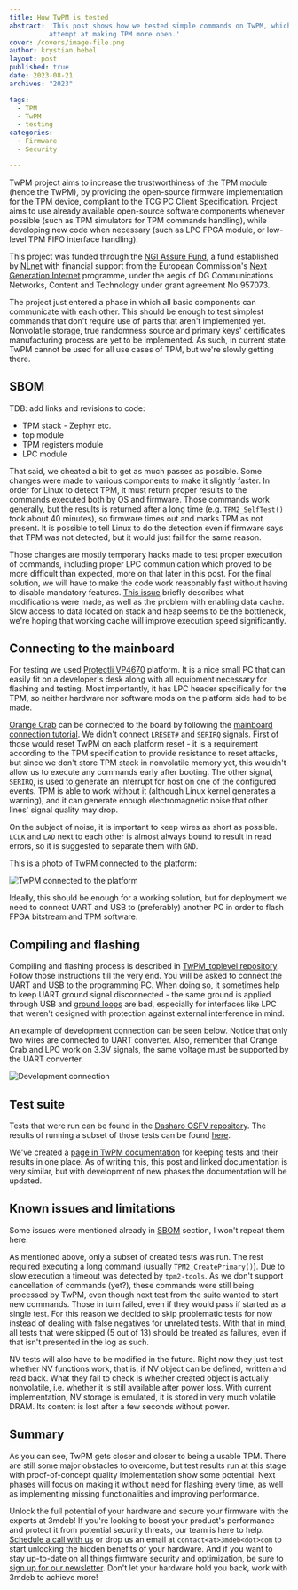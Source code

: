 ```yaml
---
title: How TwPM is tested
abstract: 'This post shows how we tested simple commands on TwPM, which is our
          attempt at making TPM more open.'
cover: /covers/image-file.png
author: krystian.hebel
layout: post
published: true
date: 2023-08-21
archives: "2023"

tags:
  - TPM
  - TwPM
  - testing
categories:
  - Firmware
  - Security

---
```


TwPM project aims to increase the trustworthiness of the TPM module (hence the
TwPM), by providing the open-source firmware implementation for the TPM device,
compliant to the TCG PC Client Specification. Project aims to use already
available open-source software components whenever possible (such as TPM
simulators for TPM commands handling), while developing new code when necessary
(such as LPC FPGA module, or low-level TPM FIFO interface handling).

This project was funded through the [NGI Assure Fund](https://nlnet.nl/assure),
a fund established by [NLnet](https://nlnet.nl/) with financial support from the
European Commission's [Next Generation Internet](https://ngi.eu/) programme,
under the aegis of DG Communications Networks, Content and Technology under
grant agreement No 957073.

The project just entered a phase in which all basic components can communicate
with each other. This should be enough to test simplest commands that don't
require use of parts that aren't implemented yet. Nonvolatile storage, true
randomness source and primary keys' certificates manufacturing process are yet
to be implemented. As such, in current state TwPM cannot be used for all use
cases of TPM, but we're slowly getting there.

## SBOM

TDB: add links and revisions to code:
- TPM stack - Zephyr etc.
- top module
- TPM registers module
- LPC module

That said, we cheated a bit to get as much passes as possible. Some changes were
made to various components to make it slightly faster. In order for Linux to
detect TPM, it must return proper results to the commands executed both by OS
and firmware. Those commands work generally, but the results is returned after a
long time (e.g. `TPM2_SelfTest()` took about 40 minutes), so firmware times out
and marks TPM as not present. It is possible to tell Linux to do the detection
even if firmware says that TPM was not detected, but it would just fail for the
same reason.

Those changes are mostly temporary hacks made to test proper execution of
commands, including proper LPC communication which proved to be more difficult
than expected, more on that later in this post. For the final solution, we will
have to make the code work reasonably fast without having to disable mandatory
features. [This issue](https://github.com/Dasharo/TwPM_toplevel/issues/23)
briefly describes what modifications were made, as well as the problem with
enabling data cache. Slow access to data located on stack and heap seems to be
the bottleneck, we're hoping that working cache will improve execution speed
significantly.

## Connecting to the mainboard

For testing we used [Protectli VP4670](https://docs.dasharo.com/variants/protectli_vp46xx/overview/)
platform. It is a nice small PC that can easily fit on a developer's desk along
with all equipment necessary for flashing and testing. Most importantly, it has
LPC header specifically for the TPM, so neither hardware nor software mods on
the platform side had to be made.

[Orange Crab](https://github.com/orangecrab-fpga/orangecrab-hardware) can be
connected to the board by following the [mainboard connection
tutorial](https://twpm.dasharo.com/tutorials/mainboard-connection/). We didn't
connect `LRESET#` and `SERIRQ` signals. First of those would reset TwPM on each
platform reset - it is a requirement according to the TPM specification to
provide resistance to reset attacks, but since we don't store TPM stack in
nonvolatile memory yet, this wouldn't allow us to execute any commands early
after booting. The other signal, `SERIRQ`, is used to generate an interrupt for
host on one of the configured events. TPM is able to work without it (although
Linux kernel generates a warning), and it can generate enough electromagnetic
noise that other lines' signal quality may drop.

On the subject of noise, it is important to keep wires as short as possible.
`LCLK` and `LAD` next to each other is almost always bound to result in read
errors, so it is suggested to separate them with `GND`.

This is a photo of TwPM connected to the platform:

![TwPM connected to the platform](/img/twpm_connection.png)

Ideally, this should be enough for a working solution, but for deployment we
need to connect UART and USB to (preferably) another PC in order to flash FPGA
bitstream and TPM software.

## Compiling and flashing

Compiling and flashing process is described in [TwPM_toplevel repository](https://github.com/dasharo/TwPM_toplevel/#twpm_toplevel).
Follow those instructions till the very end. You will be asked to connect the
UART and USB to the programming PC. When doing so, it sometimes help to keep
UART ground signal disconnected - the same ground is applied through USB and
[ground loops](https://en.wikipedia.org/wiki/Ground_loop_(electricity)) are bad,
especially for interfaces like LPC that weren't designed with protection against
external interference in mind.

An example of development connection can be seen below. Notice that only two
wires are connected to UART converter. Also, remember that Orange Crab and LPC
work on 3.3V signals, the same voltage must be supported by the UART converter.

![Development connection](/img/twpm_connection_dev.png)

## Test suite

Tests that were run can be found in the [Dasharo OSFV repository](https://github.com/Dasharo/open-source-firmware-validation/blob/main/dasharo-security/tpm2-commands.robot).
The results of running a subset of those tests can be found [here](https://twpm.dasharo.com/test-results/2024_01_11_orange_crab_without_create_primary.html).

We've created a [page in TwPM documentation](https://twpm.dasharo.com/development/testing/)
for keeping tests and their results in one place. As of writing this, this post
and linked documentation is very similar, but with development of new phases the
documentation will be updated.

## Known issues and limitations

Some issues were mentioned already in [SBOM](#sbom) section, I won't repeat them
here.

As mentioned above, only a subset of created tests was run. The rest required
executing a long command (usually `TPM2_CreatePrimary()`). Due to slow execution
a timeout was detected by `tpm2-tools`. As we don't support cancellation of
commands (yet?), these commands were still being processed by TwPM, even though
next test from the suite wanted to start new commands. Those in turn failed,
even if they would pass if started as a single test. For this reason we decided
to skip problematic tests for now instead of dealing with false negatives for
unrelated tests. With that in mind, all tests that were skipped (5 out of 13)
should be treated as failures, even if that isn't presented in the log as such.

NV tests will also have to be modified in the future. Right now they just test
whether NV functions work, that is, if NV object can be defined, written and
read back. What they fail to check is whether created object is actually
nonvolatile, i.e. whether it is still available after power loss. With current
implementation, NV storage is emulated, it is stored in very much volatile DRAM.
Its content is lost after a few seconds without power.

## Summary

As you can see, TwPM gets closer and closer to being a usable TPM. There are
still some major obstacles to overcome, but test results run at this stage with
proof-of-concept quality implementation show some potential. Next phases will
focus on making it without need for flashing every time, as well as implementing
missing functionalities and improving performance.

Unlock the full potential of your hardware and secure your firmware with the
experts at 3mdeb! If you're looking to boost your product's performance and
protect it from potential security threats, our team is here to help.
[Schedule a call with us](https://calendly.com/3mdeb/consulting-remote-meeting)
or drop us an email at `contact<at>3mdeb<dot>com` to start unlocking the hidden
benefits of your hardware. And if you want to stay up-to-date on all things
firmware security and optimization, be sure to
[sign up for our newsletter](https://newsletter.3mdeb.com/subscription/PW6XnCeK6).
Don't let your hardware hold you back, work with 3mdeb to achieve more!
